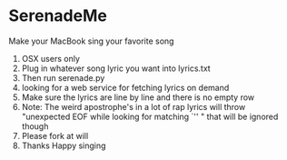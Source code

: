 # SerenadeMe
Make your MacBook sing your favorite song
1. OSX users only 
2. Plug in whatever song lyric you want into lyrics.txt
3. Then run serenade.py
4. looking for a web service for fetching lyrics on demand
5. Make sure the lyrics are line by line and there is no empty row
6. Note: The weird apostrophe's in a lot of rap lyrics will throw "unexpected EOF while looking for matching `'' " that will be ignored though
7. Please fork at will
8. Thanks Happy singing
